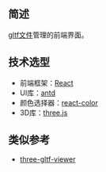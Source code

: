 ## 简述
[gltf文件](https://www.khronos.org/registry/glTF/specs/2.0/glTF-2.0.html)管理的前端界面。
## 技术选型
- 前端框架：[React](https://react.docschina.org/docs/getting-started.html)
- UI库：[antd](https://ant.design/components/message-cn/)
- 颜色选择器：[react-color](https://casesandberg.github.io/react-color/#api)
- 3D库：[three.js](https://threejs.org/)

## 类似参考
- [three-gltf-viewer](https://github.com/donmccurdy/three-gltf-viewer)

